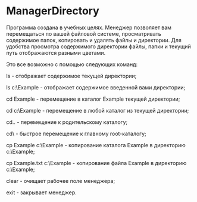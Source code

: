 # ManagerDirectory
 
 Программа создана в учебных целях. Менеджер позволяет вам перемещаться по вашей файловой системе, просматривать содержимое папок, копировать и удалять файлы и директории. Для удобства просмотра содержимого директории файлы, папки и текущий путь отображаются разными цветами.
 
 Это все возможно с помощью следующих команд:
 
 ls - отображает содержимое текущей директории;
 
 ls c:\Example - отображает содержимое введенной вами директории;
 
 cd Example - перемещение в каталог Example текущей директории;
 
 cd c:\Example - перемещение в любой каталог из текущей директории;
 
 cd.. - перемещение к родительскому каталогу;
 
 cd\ - быстрое перемещение к главному root-каталогу;
 
 cp Example c:\Example - копирование каталога Example в директорию c:\Example;
 
 cp Example.txt c:\Example - копирование файла Example в директорию c:\Example;
 
 clear - очищает рабочее поле менеджера;
 
 exit - закрывает менеджер.
